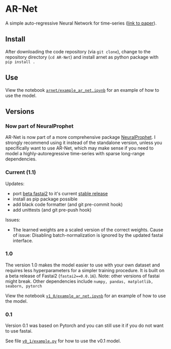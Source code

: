 # AR-Net
A simple auto-regressive Neural Network for time-series ([link to paper](https://arxiv.org/abs/1911.12436)).

## Install
After downloading the code repository (via `git clone`), change to the repository directory (`cd AR-Net`) 
and install arnet as python package with `pip install .`

## Use
View the notebook [`arnet/example_ar_net.ipynb`](arnet/example_ar_net.ipynb) for an example of how to use the model.

## Versions
### Now part of NeuralProphet
AR-Net is now part of a more comprehensive package [NeuralProphet](https://github.com/ourownstory/neural_prophet). 
I strongly recommend using it instead of the standalone version, unless you specifically want to use AR-Net, 
which may make sense if you need to model a highly-autoregressive time-series with sparse long-range dependencies.

### Current (1.1)
Updates:
* port [beta fastai2](https://github.com/fastai/fastai2) to it's current [stable release](https://github.com/fastai/fastai) 
* install as pip package possible
* add black code formatter (and git pre-commit hook)
* add unittests (and git pre-push hook)

Issues:
* The learned weights are a scaled version of the correct weights. 
Cause of issue: Disabling batch-normalization is ignored by the updated fastai interface. 


### 1.0
The version 1.0 makes the model easier to use with your own dataset and requires less hyperparameters 
for a simpler training procedure. It is built on a beta release of Fastai2 (``fastai2==0.0.16``). 
Note: other versions of fastai might break. Other dependencies include ``numpy, pandas, matplotlib, seaborn, pytorch``

View the notebook [`v1_0/example_ar_net.ipynb`](v1_0/example_ar_net.ipynb) for an example of how to use the model.

### 0.1
Version 0.1 was based on Pytorch and you can still use it if you do not want to use fastai. 

See file [`v0_1/example.py`](v0_1/example.py) for how to use the v0.1 model.
